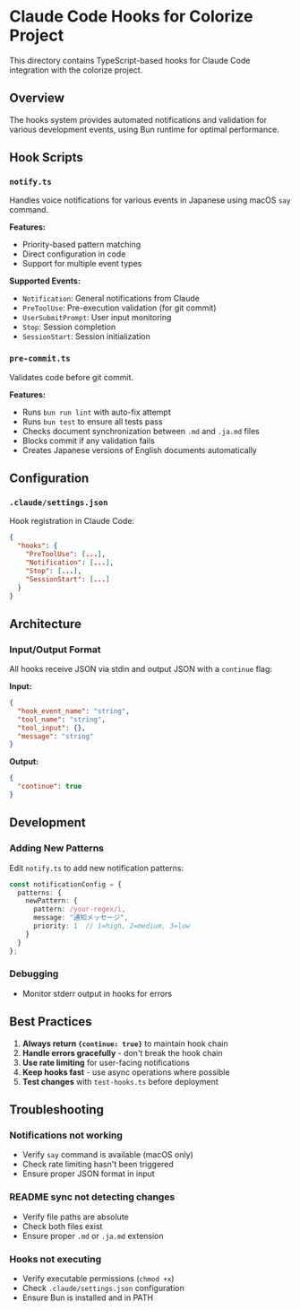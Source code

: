 # Claude Code Hooks for Colorize Project

This directory contains TypeScript-based hooks for Claude Code integration with the colorize project.

## Overview

The hooks system provides automated notifications and validation for various development events, using Bun runtime for optimal performance.

## Hook Scripts

### `notify.ts`
Handles voice notifications for various events in Japanese using macOS `say` command.

**Features:**
- Priority-based pattern matching
- Direct configuration in code
- Support for multiple event types

**Supported Events:**
- `Notification`: General notifications from Claude
- `PreToolUse`: Pre-execution validation (for git commit)
- `UserSubmitPrompt`: User input monitoring
- `Stop`: Session completion
- `SessionStart`: Session initialization

### `pre-commit.ts`
Validates code before git commit.

**Features:**
- Runs `bun run lint` with auto-fix attempt
- Runs `bun test` to ensure all tests pass
- Checks document synchronization between `.md` and `.ja.md` files
- Blocks commit if any validation fails
- Creates Japanese versions of English documents automatically

## Configuration


### `.claude/settings.json`
Hook registration in Claude Code:

```json
{
  "hooks": {
    "PreToolUse": [...],
    "Notification": [...],
    "Stop": [...],
    "SessionStart": [...]
  }
}
```

## Architecture

### Input/Output Format
All hooks receive JSON via stdin and output JSON with a `continue` flag:

**Input:**
```json
{
  "hook_event_name": "string",
  "tool_name": "string",
  "tool_input": {},
  "message": "string"
}
```

**Output:**
```json
{
  "continue": true
}
```


## Development

### Adding New Patterns
Edit `notify.ts` to add new notification patterns:

```typescript
const notificationConfig = {
  patterns: {
    newPattern: {
      pattern: /your-regex/i,
      message: "通知メッセージ",
      priority: 1  // 1=high, 2=medium, 3=low
    }
  }
};
```

### Debugging
- Monitor stderr output in hooks for errors

## Best Practices

1. **Always return `{continue: true}`** to maintain hook chain
2. **Handle errors gracefully** - don't break the hook chain
3. **Use rate limiting** for user-facing notifications
4. **Keep hooks fast** - use async operations where possible
5. **Test changes** with `test-hooks.ts` before deployment

## Troubleshooting

### Notifications not working
- Verify `say` command is available (macOS only)
- Check rate limiting hasn't been triggered
- Ensure proper JSON format in input

### README sync not detecting changes
- Verify file paths are absolute
- Check both files exist
- Ensure proper `.md` or `.ja.md` extension

### Hooks not executing
- Verify executable permissions (`chmod +x`)
- Check `.claude/settings.json` configuration
- Ensure Bun is installed and in PATH